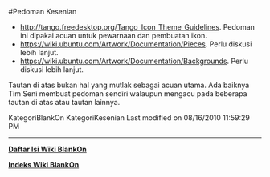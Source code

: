#Pedoman Kesenian
   * ​http://tango.freedesktop.org/Tango_Icon_Theme_Guidelines. Pedoman ini
      dipakai acuan untuk pewarnaan dan pembuatan ikon.
   * ​https://wiki.ubuntu.com/Artwork/Documentation/Pieces. Perlu diskusi
      lebih lanjut.
   * ​https://wiki.ubuntu.com/Artwork/Documentation/Backgrounds. Perlu diskusi
      lebih lanjut.

Tautan di atas bukan hal yang mutlak sebagai acuan utama. Ada baiknya Tim Seni
membuat pedoman sendiri walaupun mengacu pada beberapa tautan di atas atau
tautan lainnya.

KategoriBlankOn KategoriKesenian
Last modified on 08/16/2010 11:59:29 PM





---
[**Daftar Isi Wiki BlankOn**](/wiki/DaftarIsi/index.html)
 
[**Indeks Wiki BlankOn**](/wiki/Indeks.html)



